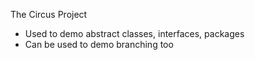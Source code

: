 The Circus Project

- Used to demo abstract classes, interfaces, packages
- Can be used to demo branching too

